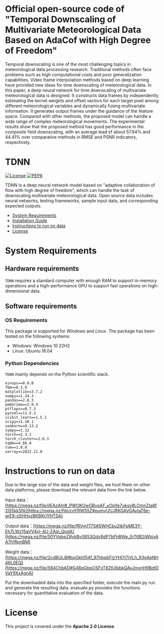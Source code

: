 # Official open-source code of "Temporal Downscaling of Multivariate Meteorological Data Based on AdaCof with High Degree of Freedom"

Temporal downscaling is one of the most challenging topics in meteorological data processing research.  Traditional methods often face problems such as high computational costs and poor generalization capabilities. Video frame interpolation methods based on deep learning have provided new ideas for time downscaling of meteorological data. In this paper, a deep neural network for time downscaling of multivariate meteorological data is designed. It constructs data frames by independently estimating the kernel weights and offset vectors for each target pixel among different meteorological variables and dynamically fusing multivariate information. It generates output frames under the guidance of the feature space. Compared with other methods, the proposed model can handle a wide range of complex meteorological movements. The experimental results show that the proposed method has good performance in the composite field downscaling, with an average lead of about 57.94% and 44.41% over comparative methods in RMSE and PSNR indicators, respectively.

# TDNN

[![License](https://img.shields.io/badge/License-Apache%202.0-blue.svg)](https://opensource.org/licenses/Apache-2.0)
[![PEP8](https://img.shields.io/badge/code%20style-pep8-orange.svg)](https://www.python.org/dev/peps/pep-0008/)

TDNN is a deep neural network model based on "adaptive collaboration of flow with high degree of freedom", which can handle the task of downscaling multivariate meteorological data. Open source data includes neural networks, testing frameworks, sample input data, and corresponding expected outputs.

- [System Requirements](#system-requirements)
- [Installation Guide](#installation-guide)
- [Instructions to run on data](#Instructions-to-run-on-data)
- [License](#license)


# System Requirements
## Hardware requirements
`TDNN` requires a standard computer with enough RAM to support in-memory operations and a high-performance GPU to support fast operations on high-dimensional data.

## Software requirements
### OS Requirements
This package is supported for *Windows* and *Linux*. The package has been tested on the following systems:
+ Windows: Windows 10 22H2
+ Linux: Ubuntu 16.04

### Python Dependencies
`TDNN` mainly depends on the Python scientific stack.

```
einops==0.8.0
fbm==0.3.0
matplotlib==3.7.2
numpy==1.24.3
pandas==2.0.3
pmdarima==2.0.4
ptflops==0.7.3
pynvml==11.5.3
scikit_learn==1.5.1
scipy==1.10.1
seaborn==0.13.2
sympy==1.12
torch==2.3.1
torch_cluster==1.6.3
tqdm==4.66.4
tvm==1.0.0
xarray==2022.11.0
```

# Instructions to run on data

Due to the large size of the data and weight files, we host them on other data platforms, please download the relevant data from the link below.

Input data：[https://mega.nz/file/jIEAzAhI#_PWOKOwGBvpAF_yOpYe7uksy8LOmnZta6f2I55kk5fA](https://mega.nz/file/coYRWS5Z#pumyUUJRKGAVGAvtaT6e-grE9-sSHHxzBKBKrlYHTSA)

Output data：[https://mega.nz/file/fRVm1T7S#SWHCbu2tkFpME3Y-Eh7LWz15aVV4yI-4U-ZAqi_QpdA](https://mega.nz/file/50YVgbpZ#vkBv0853QdyRdP7bFhBWe_0rT6B2iWbivAA7h1fkmBM)

Weight data：[https://mega.nz/file/2cdBULiB#boGkh154f_97hbpbFIzYHl7j7iVLh_93gAeNH46L0EQ](https://mega.nz/file/584ChbAD#G48qGbpOSFxT8ZtUlbbkQAyJmxnH9BdtDVaY9XxAgnA)

Put the downloaded data into the specified folder, execute the main.py run and generate the resulting data. evaluate.py provides the functions necessary for quantitative evaluation of the data.

# License

This project is covered under the **Apache 2.0 License**.
